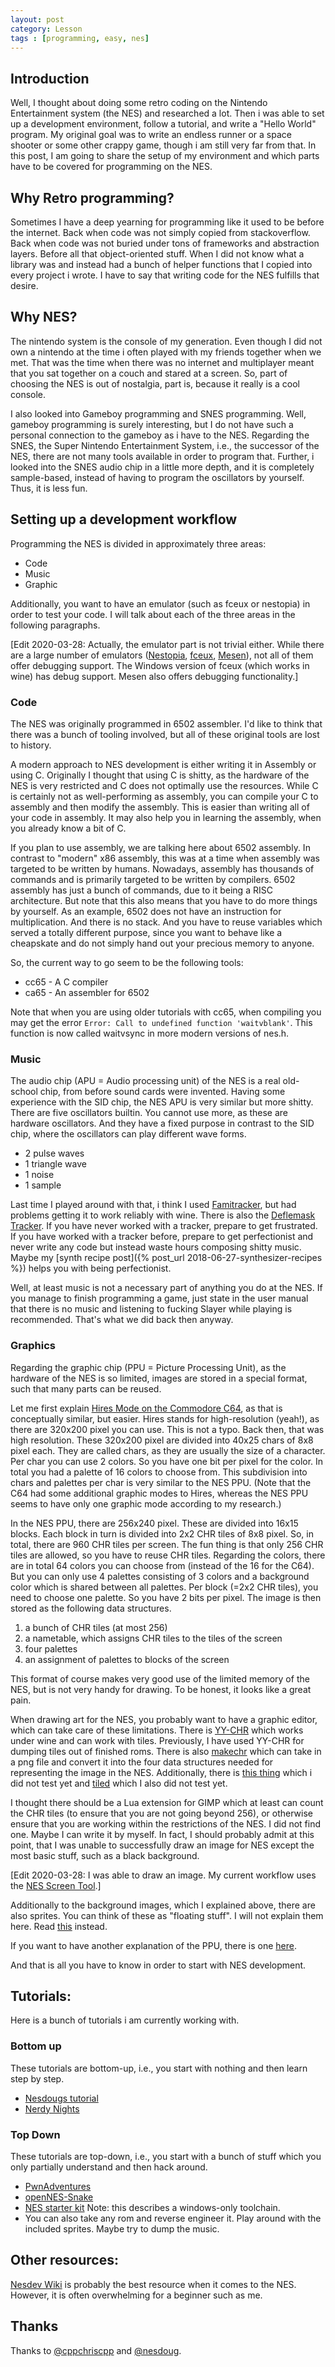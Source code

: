 ```yaml
---
layout: post
category: Lesson
tags : [programming, easy, nes]
---
```


## Introduction
Well, I thought about doing some retro coding on the Nintendo
Entertainment system (the NES) and researched a lot.
Then i was able to set up a development environment, follow a
tutorial, and write a "Hello World" program.
My original goal was to write an endless runner or a space shooter or
some other crappy game, though i am still very far from that.
In this post, I am going to share the setup of my environment and
which parts have to be covered for programming on the NES.

## Why Retro programming?

Sometimes I have a deep yearning for programming like it used to be
before the internet. Back when code was not simply copied from
stackoverflow. Back when code was not buried under tons of frameworks
and abstraction layers. Before all that object-oriented stuff. When I
did not know what a library was and instead had a bunch of helper
functions that I copied into every project i wrote.
I have to say that writing code for the NES fulfills that desire.

## Why NES?
The nintendo system is the console of my generation. Even though I did
not own a nintendo at the time i often played with my friends together
when we met. That was the time when there was no internet and
multiplayer meant that you sat together on a couch and stared at a
screen.
So, part of choosing the NES is out of nostalgia, part is, because it
really is a cool console.

I also looked into Gameboy programming and SNES programming.
Well, gameboy programming is surely interesting, but I do not have
such a personal connection to the gameboy as i have to the NES.
Regarding the SNES, the Super Nintendo Entertainment System, i.e., the
successor of the NES, there are not many tools available in order to
program that. Further, i looked into the SNES audio chip in a little more
depth, and it is completely sample-based, instead of having to program
the oscillators by yourself. Thus, it is less fun.

## Setting up a development workflow

Programming the NES is divided in approximately three areas:

- Code
- Music
- Graphic

Additionally, you want to have an emulator (such as fceux or nestopia)
in order to test your code.
I will talk about each of the three areas in the following paragraphs.

[Edit 2020-03-28: Actually, the emulator part is not trivial either.
While there are a large number of emulators
([Nestopia](http://0ldsk00l.ca/nestopia/), [fceux](http://www.fceux.com/web/), [Mesen](https://www.mesen.ca/)),
not all of them offer debugging support. The Windows version of fceux
(which works in wine) has debug support. Mesen also offers debugging
functionality.]

### Code
The NES was originally programmed in 6502 assembler. I'd like to think
that there was a bunch of tooling involved, but all of these original
tools are lost to history.

A modern approach to NES development is either writing it in Assembly
or using C. Originally I thought that using C is shitty, as the
hardware of the NES is very restricted and C does not optimally use
the resources. While C is certainly not as well-performing as assembly, you
can compile your C to assembly and then modify the assembly. This is
easier than writing all of your code in assembly. It may also help you
in learning the assembly, when you already know a bit of C.

If you plan to use assembly, we are talking here about 6502 assembly.
In contrast to "modern" x86 assembly, this was at a time when assembly
was targeted to be written by humans. Nowadays, assembly has thousands
of commands  and is primarily targeted to be written by compilers.
6502 assembly has just a bunch of commands, due to it being a RISC
architecture. But note that this also means that you have to do more
things by yourself. As an example, 6502 does not have an instruction
for multiplication. And there is no stack. And you have to reuse
variables which served a totally different purpose, since you want to
behave like a cheapskate and do not simply hand out your precious memory to
anyone.

So, the current way to go seem to be the following tools:

- cc65 - A C compiler
- ca65 - An assembler for 6502

Note that when you are using older tutorials with cc65, when compiling you may
get the error `Error: Call to undefined function 'waitvblank'`. This
function is now called waitvsync in more modern versions of nes.h.

### Music
The audio chip (APU = Audio processing unit) of the NES is a real
old-school chip, from before sound cards were invented. Having some
experience with the SID chip, the NES APU is very similar but more
shitty.
There are five oscillators builtin. You cannot use more, as these are
hardware oscillators. And they have a fixed purpose in contrast to the
SID chip, where the oscillators can play different wave forms.

- 2 pulse waves
- 1 triangle wave
- 1 noise
- 1 sample

Last time I played around with that, i think I used
[Famitracker](http://www.famitracker.com/), but had problems getting
it to work reliably with wine.
There is also the [Deflemask Tracker](http://www.deflemask.com/).
If you have never worked with a tracker, prepare to get frustrated.
If you have worked with a tracker before, prepare to get perfectionist and
never write any code but instead waste hours composing shitty music.
Maybe my [synth recipe post]({% post_url 2018-06-27-synthesizer-recipes %}) helps you with being
perfectionist.

Well, at least music is not a necessary part of anything you do at the
NES. If you manage to finish programming a game, just state in the
user manual that there is no music and listening to fucking Slayer
while playing is recommended. That's what we did back then anyway.

### Graphics
Regarding the graphic chip (PPU = Picture Processing Unit), as the
hardware of the NES is so limited, images are stored in a special
format, such that many parts can be reused.

Let me first explain [Hires Mode on the
Commodore C64](https://www.c64-wiki.com/wiki/High_Resolution), as that is
conceptually similar, but easier.
Hires stands for high-resolution (yeah!), as there are 320x200 pixel
you can use. This is not a typo. Back then, that was high resolution.
These 320x200 pixel are divided into 40x25 chars of 8x8 pixel each.
They are called chars, as they are usually the size of a character.
Per char you can use 2 colors. So you have one bit per pixel for the
color. In total you had a palette of 16 colors to choose from.
This subdivision into chars and palettes per char is very similar to
the NES PPU.
(Note that the C64 had some additional graphic modes to Hires, whereas
the NES PPU seems to have only one graphic mode according to my
research.)

In the NES PPU, there are 256x240 pixel.
These are divided into 16x15 blocks.
Each block in turn is divided into 2x2 CHR tiles of 8x8 pixel.
So, in total, there are 960 CHR tiles per screen.
The fun thing is that only 256 CHR tiles are allowed, so you have to
reuse CHR tiles.
Regarding the colors, there are in total 64 colors you can choose
from (instead of the 16 for the C64).
But you can only use 4 palettes consisting of 3 colors and a
background color which is shared between all palettes.
Per block (=2x2 CHR tiles), you need to choose one palette. So you
have 2 bits per pixel.
The image is then stored as the following data structures.

1. a bunch of CHR tiles (at most 256)
2. a nametable, which assigns CHR tiles to the tiles of the screen
3. four palettes
4. an assignment of palettes to blocks of the screen

This format of course makes very good use of the limited memory of the
NES, but is not very handy for drawing. To be honest, it looks like a
great pain.

When drawing art for the NES, you probably want to have a graphic
editor, which can take care of these limitations.
There is [YY-CHR](http://wiki.nesdev.com/w/index.php/YY-CHR) which
works under wine and can work with tiles. Previously, I have used
YY-CHR for dumping tiles out of finished roms.
There is also [makechr](https://github.com/dustmop/makechr) which can
take in a png file and convert it into the four data structures needed for
representing the image in the NES.
Additionally, there is [this
thing](https://github.com/pinobatch/nesbgeditor) which i did not test
yet and [tiled](https://www.mapeditor.org/) which I also did not test
yet.

I thought there should be a Lua extension for GIMP which at least can
count the CHR tiles (to ensure that you are not going beyond 256), or
otherwise ensure that you are working within the restrictions of the
NES. I did not find one. Maybe I can write it by myself.
In fact, I should probably admit at this point, that I was unable to
successfully draw an image for NES except the most basic stuff, such
as a black background.

[Edit 2020-03-28: I was able to draw an image. My current workflow
uses the [NES Screen
Tool](https://shiru.untergrund.net/software.shtml).]

Additionally to the background images, which I explained above, there
are also sprites. You can think of these as "floating stuff". I will
not explain them here. Read
[this](http://wiki.nesdev.com/w/index.php/PPU_OAM) instead.

If you want to have another explanation of the PPU, there is one
[here](http://www.dustmop.io/blog/2015/04/28/nes-graphics-part-1/).

And that is all you have to know in order to start with NES
development.

## Tutorials:
Here is a bunch of tutorials i am currently working with.

### Bottom up
These tutorials are bottom-up, i.e., you start with nothing and then
learn step by step.
- [Nesdougs tutorial](https://nesdoug.com/)
- [Nerdy Nights](https://nerdy-nights.nes.science/)

### Top Down
These tutorials are top-down, i.e., you start with a bunch of stuff
which you only partially understand and then hack around.
- [PwnAdventures](https://github.com/Vector35/PwnAdventureZ)
- [openNES-Snake](https://github.com/sebastiandine/openNES-Snake)
- [NES starter kit](https://github.com/cppchriscpp/nes-starter-kit/)
  Note: this describes a windows-only toolchain.
- You can also take any rom and reverse engineer it. Play around with
  the included sprites. Maybe try to dump the music.

## Other resources:
[Nesdev Wiki](http://wiki.nesdev.com/w/index.php/Nesdev_Wiki) is
probably the best resource when it comes to the NES. However, it is
often overwhelming for a beginner such as me.

## Thanks
Thanks to [@cppchriscpp](https://twitter.com/cppchriscpp) and [@nesdoug](https://twitter.com/nesdoug2).
